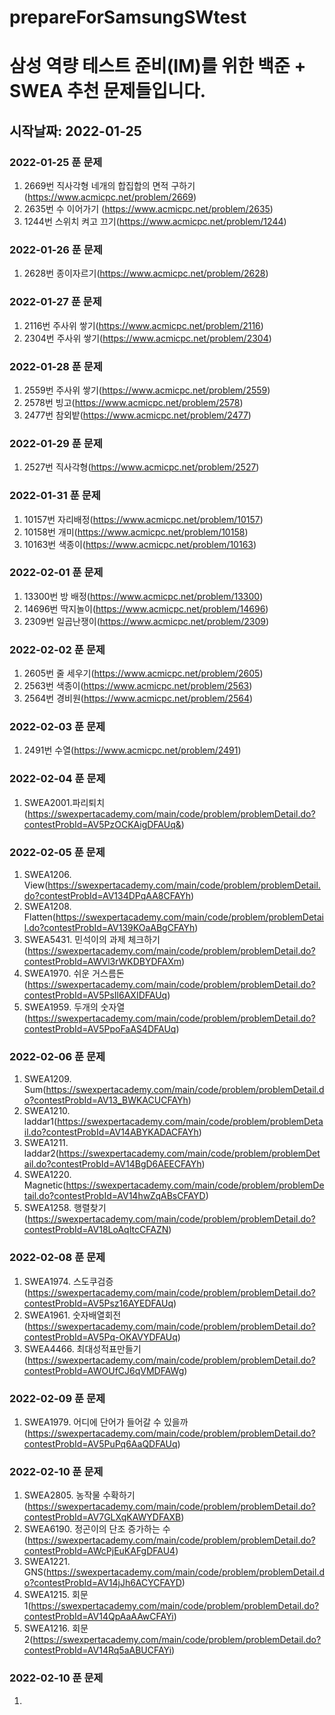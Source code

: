 # prepareForSamsungSWtest

# 삼성 역량 테스트 준비(IM)를 위한 백준 + SWEA 추천 문제들입니다.

## 시작날짜: 2022-01-25 

### 2022-01-25 푼 문제
1. 2669번 직사각형 네개의 합집합의 면적 구하기 (https://www.acmicpc.net/problem/2669)
2. 2635번 수 이어가기 (https://www.acmicpc.net/problem/2635)
3. 1244번 스위치 켜고 끄기(https://www.acmicpc.net/problem/1244)

### 2022-01-26 푼 문제
1. 2628번 종이자르기(https://www.acmicpc.net/problem/2628)

### 2022-01-27 푼 문제
1. 2116번 주사위 쌓기(https://www.acmicpc.net/problem/2116)
2. 2304번 주사위 쌓기(https://www.acmicpc.net/problem/2304)

### 2022-01-28 푼 문제
1. 2559번 주사위 쌓기(https://www.acmicpc.net/problem/2559)
2. 2578번 빙고(https://www.acmicpc.net/problem/2578)
3. 2477번 참외밭(https://www.acmicpc.net/problem/2477)

### 2022-01-29 푼 문제
1. 2527번 직사각형(https://www.acmicpc.net/problem/2527)

### 2022-01-31 푼 문제
1. 10157번 자리배정(https://www.acmicpc.net/problem/10157)
2. 10158번 개미(https://www.acmicpc.net/problem/10158)
3. 10163번 색종이(https://www.acmicpc.net/problem/10163)

### 2022-02-01 푼 문제
1. 13300번 방 배정(https://www.acmicpc.net/problem/13300)
2. 14696번 딱지놀이(https://www.acmicpc.net/problem/14696)
3. 2309번 일곱난쟁이(https://www.acmicpc.net/problem/2309)

### 2022-02-02 푼 문제
1. 2605번 줄 세우기(https://www.acmicpc.net/problem/2605)
2. 2563번 색종이(https://www.acmicpc.net/problem/2563)
3. 2564번 경비원(https://www.acmicpc.net/problem/2564)

### 2022-02-03 푼 문제
1. 2491번 수열(https://www.acmicpc.net/problem/2491)

### 2022-02-04 푼 문제
1. SWEA2001.파리퇴치(https://swexpertacademy.com/main/code/problem/problemDetail.do?contestProbId=AV5PzOCKAigDFAUq&)

### 2022-02-05 푼 문제
1. SWEA1206. View(https://swexpertacademy.com/main/code/problem/problemDetail.do?contestProbId=AV134DPqAA8CFAYh)
2. SWEA1208. Flatten(https://swexpertacademy.com/main/code/problem/problemDetail.do?contestProbId=AV139KOaABgCFAYh)
3. SWEA5431. 민석이의 과제 체크하기(https://swexpertacademy.com/main/code/problem/problemDetail.do?contestProbId=AWVl3rWKDBYDFAXm)
4. SWEA1970. 쉬운 거스름돈(https://swexpertacademy.com/main/code/problem/problemDetail.do?contestProbId=AV5PsIl6AXIDFAUq)
5. SWEA1959. 두개의 숫자열(https://swexpertacademy.com/main/code/problem/problemDetail.do?contestProbId=AV5PpoFaAS4DFAUq)

### 2022-02-06 푼 문제
1. SWEA1209. Sum(https://swexpertacademy.com/main/code/problem/problemDetail.do?contestProbId=AV13_BWKACUCFAYh)
2. SWEA1210. laddar1(https://swexpertacademy.com/main/code/problem/problemDetail.do?contestProbId=AV14ABYKADACFAYh)
3. SWEA1211. laddar2(https://swexpertacademy.com/main/code/problem/problemDetail.do?contestProbId=AV14BgD6AEECFAYh)
4. SWEA1220. Magnetic(https://swexpertacademy.com/main/code/problem/problemDetail.do?contestProbId=AV14hwZqABsCFAYD)
5. SWEA1258. 행렬찾기(https://swexpertacademy.com/main/code/problem/problemDetail.do?contestProbId=AV18LoAqItcCFAZN)

### 2022-02-08 푼 문제
1. SWEA1974. 스도쿠검증(https://swexpertacademy.com/main/code/problem/problemDetail.do?contestProbId=AV5Psz16AYEDFAUq)
2. SWEA1961. 숫자배열회전(https://swexpertacademy.com/main/code/problem/problemDetail.do?contestProbId=AV5Pq-OKAVYDFAUq)
3. SWEA4466. 최대성적표만들기(https://swexpertacademy.com/main/code/problem/problemDetail.do?contestProbId=AWOUfCJ6qVMDFAWg)

### 2022-02-09 푼 문제
1. SWEA1979. 어디에 단어가 들어갈 수 있을까(https://swexpertacademy.com/main/code/problem/problemDetail.do?contestProbId=AV5PuPq6AaQDFAUq)

### 2022-02-10 푼 문제
1. SWEA2805. 농작물 수확하기(https://swexpertacademy.com/main/code/problem/problemDetail.do?contestProbId=AV7GLXqKAWYDFAXB)
2. SWEA6190. 정곤이의 단조 증가하는 수(https://swexpertacademy.com/main/code/problem/problemDetail.do?contestProbId=AWcPjEuKAFgDFAU4)
3. SWEA1221. GNS(https://swexpertacademy.com/main/code/problem/problemDetail.do?contestProbId=AV14jJh6ACYCFAYD)
4. SWEA1215. 회문1(https://swexpertacademy.com/main/code/problem/problemDetail.do?contestProbId=AV14QpAaAAwCFAYi)
5. SWEA1216. 회문2(https://swexpertacademy.com/main/code/problem/problemDetail.do?contestProbId=AV14Rq5aABUCFAYi)

### 2022-02-10 푼 문제
1. 